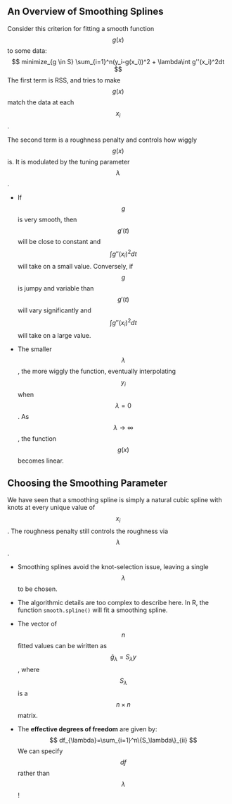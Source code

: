 ## An Overview of Smoothing Splines
Consider this criterion for fitting a smooth function $$g(x)$$ to some data:
$$
minimize_{g \in S} \sum_{i=1}^n(y_i-g(x_i))^2 + \lambda\int g''(x_i)^2dt
$$
The first term is RSS, and tries to make $$g(x)$$ match the data at each $$x_i$$.

The second term is a roughness penalty and controls how wiggly $$g(x)$$ is. It is modulated by the tuning parameter $$\lambda$$.

* If $$g$$ is very smooth, then $$g'(t)$$ will be close to constant and $$\int g''(x_i)^2dt$$ will take on a small value. Conversely, if $$g$$ is jumpy and variable than $$g'(t)$$ will vary significantly and $$\int g''(x_i)^2dt$$ will take on a large value.


* The smaller $$\lambda$$, the more wiggly the function, eventually interpolating $$y_i$$ when $$\lambda=0$$. As $$\lambda \to \infty $$, the function $$g(x)$$ becomes linear.

## Choosing the Smoothing Parameter

We have seen that a smoothing spline is simply a natural cubic spline with knots at every unique value of $$x_i$$. The roughness penalty still controls the roughness via $$\lambda$$.

* Smoothing splines avoid the knot-selection issue, leaving a single $$\lambda$$ to be chosen.

* The algorithmic details are too complex to describe here. In R, the function `smooth.spline()` will fit a smoothing spline.

* The vector of $$n$$ fitted values can be wiritten as $$\hat g_{\lambda}=S_{\lambda}y$$, where $$S_{\lambda}$$ is a $$n \times n$$ matrix.

* The **effective degrees of freedom** are given by:
  $$
  df_{\lambda}=\sum_{i=1}^n\{S_\lambda\}_{ii}
  $$
  We can specify $$df$$ rather than $$\lambda$$!











